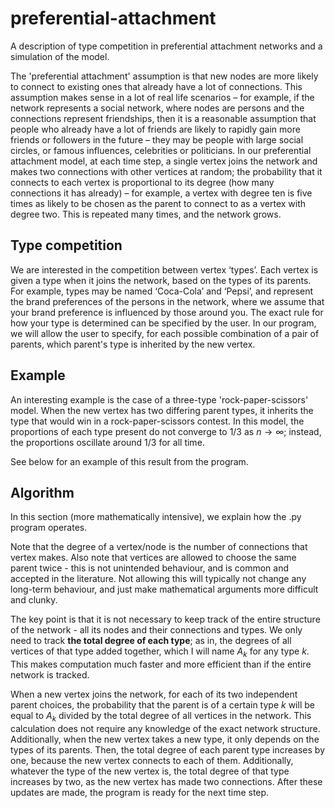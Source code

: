 # preferential-attachment
A description of type competition in preferential attachment networks and a simulation of the model.

The 'preferential attachment' assumption is that new nodes are more likely to connect to existing ones that already have a lot of connections. This assumption makes sense in a lot of real life scenarios – for example, if the network represents a social network, where nodes are persons and the connections represent friendships, then it is a reasonable assumption that people who already have a lot of friends are likely to rapidly gain more friends or followers in the future – they may be people with large social circles, or famous influences, celebrities or politicians.
In our preferential attachment model, at each time step, a single vertex joins the network and makes two connections with other vertices at random; the probability that it connects to each vertex is proportional to its degree (how many connections it has already) – for example, a vertex with degree ten is five times as likely to be chosen as the parent to connect to as a vertex with degree two. This is repeated many times, and the network grows.
## Type competition
We are interested in the competition between vertex ‘types’. Each vertex is given a type when it joins the network, based on the types of its parents. For example, types may be named ‘Coca-Cola’ and ‘Pepsi’, and represent the brand preferences of the persons in the network, where we assume that your brand preference is influenced by those around you.
The exact rule for how your type is determined can be specified by the user. In our program, we will allow the user to specify, for each possible combination of a pair of parents, which parent's type is inherited by the new vertex.

## Example
An interesting example is the case of a three-type 'rock-paper-scissors' model. When the new vertex has two differing parent types, it inherits the type that would win in a rock-paper-scissors contest. In this model, the proportions of each type present do not converge to $1/3$ as $n \to \infty;$ instead, the proportions oscillate around $1/3$ for all time.

See below for an example of this result from the program.

## Algorithm
In this section (more mathematically intensive), we explain how the .py program operates.

Note that the degree of a vertex/node is the number of connections that vertex makes.
Also note that vertices are allowed to choose the same parent twice - this is not unintended behaviour, and is common and accepted in the literature. Not allowing this will typically not change any long-term behaviour, and just make mathematical arguments more difficult and clunky.

The key point is that it is not necessary to keep track of the entire structure of the network - all its nodes and their connections and types. We only need to track **the total degree of each type**; as in, the degrees of all vertices of that type added together, which I will name $A_k$ for any type $k.$ This makes computation much faster and more efficient than if the entire network is tracked.

When a new vertex joins the network, for each of its two independent parent choices, the probability that the parent is of a certain type $k$ will be equal to $A_k$ divided by the total degree of all vertices in the network. This calculation does not require any knowledge of the exact network structure. Additionally, when the new vertex takes a new type, it only depends on the types of its parents. Then, the total degree of each parent type increases by one, because the new vertex connects to each of them. Additionally, whatever the type of the new vertex is, the total degree of that type increases by two, as the new vertex has made two connections.
After these updates are made, the program is ready for the next time step.
